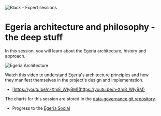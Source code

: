 <!-- SPDX-License-Identifier: CC-BY-4.0 -->
<!-- Copyright Contributors to the ODPi Egeria project 2020. -->

![Black - Expert sessions](egeria-dojo-session-coding-black-expert-session.png)

# Egeria architecture and philosophy - the deep stuff

In this session, you will learn about the Egeria architecture, history and approach.

![Egeria Architecture](egeria-dojo-day-3-3-egeria-architecture.png)

Watch this video to understand Egeria's architecture principles and
how they manifest themselves in the project's design and implementation.

* [https://youtu.be/n-Xm8_WIyBM](https://youtu.be/n-Xm8_WIyBM)

The charts for this session are stored in the
[data-governance git repository](https://github.com/odpi/data-governance/blob/main/workshops/may-2020/egeria-dojo-day-3-3-egeria-architecture.pptx).


* Progress to the [Egeria Social](egeria-dojo-day-3-4-egeria-social.md)

